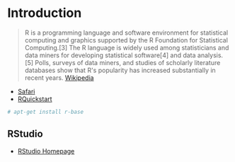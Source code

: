 # Introduction

> R is a programming language and software environment for statistical computing and graphics supported by the R Foundation for Statistical Computing.[3] The R language is widely used among statisticians and data miners for developing statistical software[4] and data analysis.[5] Polls, surveys of data miners, and studies of scholarly literature databases show that R's popularity has increased substantially in recent years. [Wikipedia](https://en.wikipedia.org/wiki/R_(programming_language))

- [Safari](http://techbus.safaribooksonline.com/video/databases/hadoop/9781491944608)
- [RQuickstart](https://github.com/rstudio/RQuickstart)

```sh
# apt-get install r-base
```


## RStudio

- [RStudio Homepage](https://www.rstudio.com/)

